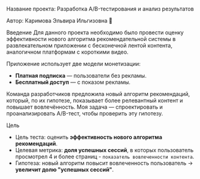 Название проекта: Разработка A/B-тестирования и анализ результатов

Автор: Каримова Эльвира Ильгизовна 🙂

Введение
Для данного проекта необходимо было провести оценку эффективности нового алгоритма рекомендательной системы в развлекательном приложении с бесконечной лентой контента, аналогичном платформам с короткими видео.

Приложение использует две модели монетизации:

- **Платная подписка** — пользователи без рекламы.
- **Бесплатный доступ** — с показом рекламы.

Команда разработчиков предложила новый алгоритм рекомендаций, который, по их гипотезе, показывает более релевантный контент и повышает вовлечённость. Моя задача — спроектировать и проанализировать A/B-тест, чтобы проверить эту гипотезу.

Цель

- Цель теста: оценить **эффективность нового алгоритма рекомендаций**.
- Целевая метрика: **доля успешных сессий**, в которых пользователь просмотрел 4 и более страниц - `показатель вовлеченности контента`.
- Гипотеза: новый алгоритм повысит вовлеченность пользователь -> **увеличит долю "успешных сессий"**.

